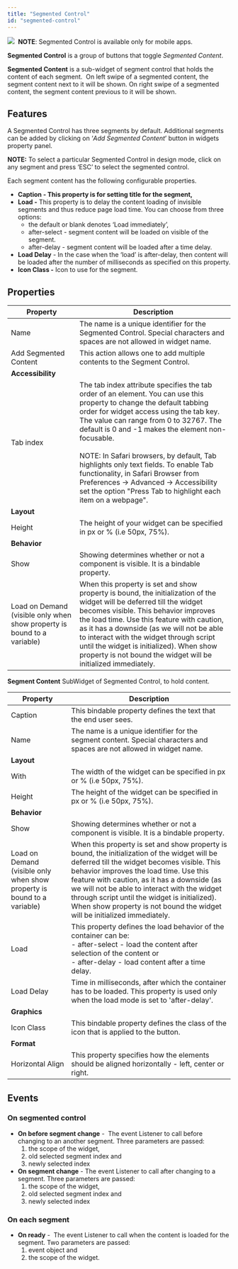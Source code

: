 ```yaml
---
title: "Segmented Control"
id: "segmented-control"
---
```


![](/learn/assets/phone.png)  **NOTE**: Segmented Control is available only for mobile apps.

**Segmented Control** is a group of buttons that toggle _Segmented Content_.

**Segmented Content** is a sub-widget of segment control that holds the content of each segment.  On left swipe of a segmented content, the segment content next to it will be shown. On right swipe of a segmented content, the segment content previous to it will be shown.

## Features

A Segmented Control has three segments by default. Additional segments can be added by clicking on ‘_Add Segmented Content_’ button in widgets property panel.

**NOTE:** To select a particular Segmented Control in design mode, click on any segment and press ‘ESC’ to select the segmented control.

Each segment content has the following configurable properties.

- ****Caption** - This property is for setting title for the segment,**
- **Load -** This property is to delay the content loading of invisible segments and thus reduce page load time. You can choose from three options:
    - the default or blank denotes ‘Load immediately’,  
    - after-select - segment content will be loaded on visible of the segment. 
    - after-delay - segment content will be loaded after a time delay.
- **Load Delay** - In the case when the ‘load’ is after-delay, then content will be loaded after the number of milliseconds as specified on this property.
- **Icon Class -** Icon to use for the segment.

## Properties

| **Property** | **Description** |
| --- | --- |
| Name | The name is a unique identifier for the Segmented Control. Special characters and spaces are not allowed in widget name. |
| Add Segmented Content | This action allows one to add multiple contents to the Segment Control. |
| **Accessibility** |
| Tab index | The tab index attribute specifies the tab order of an element. You can use this property to change the default tabbing order for widget access using the tab key. The value can range from 0 to 32767. The default is 0 and -1 makes the element non-focusable. <br> <br> NOTE: In Safari browsers, by default, Tab highlights only text fields. To enable Tab functionality, in Safari Browser from Preferences -> Advanced -> Accessibility set the option "Press Tab to highlight each item on a webpage". |
| **Layout** |
| Height | The height of your widget can be specified in px or % (i.e 50px, 75%). |
| **Behavior** |
| Show | Showing determines whether or not a component is visible. It is a bindable property. |
| Load on Demand (visible only when show property is bound to a variable) | When this property is set and show property is bound, the initialization of the widget will be deferred till the widget becomes visible. This behavior improves the load time. Use this feature with caution, as it has a downside (as we will not be able to interact with the widget through script until the widget is initialized). When show property is not bound the widget will be initialized immediately. |

**Segment Content** SubWidget of Segmented Control, to hold content.

| **Property** | **Description** |
| --- | --- |
| Caption | This bindable property defines the text that the end user sees. |
| Name | The name is a unique identifier for the segment content. Special characters and spaces are not allowed in widget name. |
| **Layout** |
| With | The width of the widget can be specified in px or % (i.e 50px, 75%). |
| Height | The height of the widget can be specified in px or % (i.e 50px, 75%). |
| **Behavior** |
| Show | Showing determines whether or not a component is visible. It is a bindable property. |
| Load on Demand (visible only when show property is bound to a variable) | When this property is set and show property is bound, the initialization of the widget will be deferred till the widget becomes visible. This behavior improves the load time. Use this feature with caution, as it has a downside (as we will not be able to interact with the widget through script until the widget is initialized). When show property is not bound the widget will be initialized immediately. |
| Load | This property defines the load behavior of the container can be: <br> - after-select - load the content after selection of the content or <br> - after-delay - load content after a time delay.  |
| Load Delay | Time in milliseconds, after which the container has to be loaded. This property is used only when the load mode is set to 'after-delay'. |
| **Graphics** |
| Icon Class | This bindable property defines the class of the icon that is applied to the button. |
| **Format** |
| Horizontal Align | This property specifies how the elements should be aligned horizontally - left, center or right. |

## Events

### On segmented control

- **On before segment change** -  The event Listener to call before changing to an another segment. Three parameters are passed:
    1. the scope of the widget,
    2. old selected segment index and
    3. newly selected index
- **On segment change** - The event Listener to call after changing to a segment. Three parameters are passed:
    1. the scope of the widget,
    2. old selected segment index and
    3. newly selected index

### On each segment

- **On ready** -  The event Listener to call when the content is loaded for the segment. Two parameters are passed:
    1. event object and
    2. the scope of the widget.

